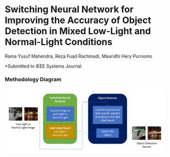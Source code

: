 # Switching Neural Network for Improving the Accuracy of Object Detection in Mixed Low-Light and Normal-Light Conditions
Rama Yusuf Mahendra, Reza Fuad Rachmadi, Mauridhi Hery Purnomo

*Submitted to IEEE Systems Journal

### Methodology Diagram
![diagram](/assets/diagram.png)
